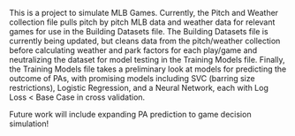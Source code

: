 This is a project to simulate MLB Games. Currently, the Pitch and Weather collection file pulls pitch by pitch MLB data and weather data for relevant games for use in the Building Datasets file. 
The Building Datasets file is currently being updated, but cleans data from the pitch/weather collection before calculating weather and park factors for each play/game and neutralizing the dataset for model testing in the Training Models file.
Finally, the Training Models file takes a preliminary look at models for predicting the outcome of PAs, with promising models including SVC (barring size restrictions), Logistic Regression, and a Neural Network, each with Log Loss < Base Case in cross validation.

Future work will include expanding PA prediction to game decision simulation!

